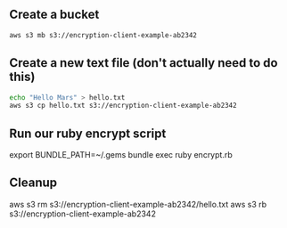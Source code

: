 ## Create a bucket
```sh
aws s3 mb s3://encryption-client-example-ab2342
```

## Create a new text file (don't actually need to do this) 
```sh
echo "Hello Mars" > hello.txt
aws s3 cp hello.txt s3://encryption-client-example-ab2342
```

## Run our ruby encrypt script
export BUNDLE_PATH=~/.gems
bundle exec ruby encrypt.rb

## Cleanup
aws s3 rm s3://encryption-client-example-ab2342/hello.txt
aws s3 rb s3://encryption-client-example-ab2342